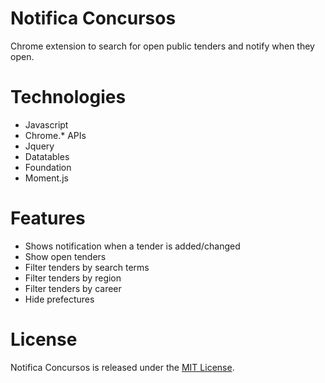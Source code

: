 # Notifica Concursos
Chrome extension to search for open public tenders and notify when they open.

# Technologies
* Javascript
* Chrome.* APIs
* Jquery
* Datatables
* Foundation
* Moment.js

# Features
* Shows notification when a tender is added/changed
* Show open tenders
* Filter tenders by search terms
* Filter tenders by region
* Filter tenders by career
* Hide prefectures

# License
Notifica Concursos is released under the [MIT License](/LICENSE).
